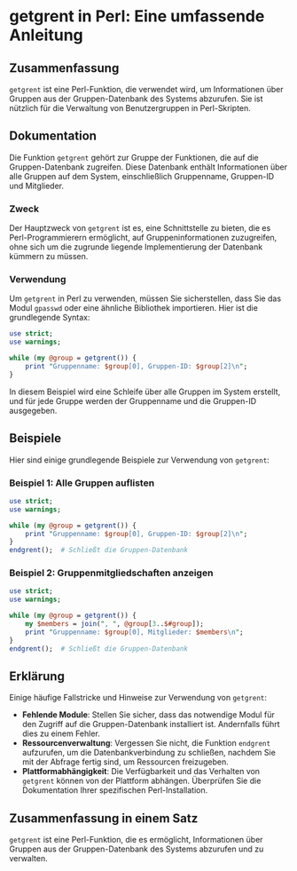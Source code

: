 <!--
Meta Description: # getgrent in Perl: Eine umfassende Anleitung ## Zusammenfassung `getgrent` ist eine Perl-Funktion, die verwendet wird, um Informationen über Gruppen ...
Meta Keywords: die, gruppen, getgrent, perl, group
-->

# getgrent in Perl: Eine umfassende Anleitung

## Zusammenfassung
`getgrent` ist eine Perl-Funktion, die verwendet wird, um Informationen über Gruppen aus der Gruppen-Datenbank des Systems abzurufen. Sie ist nützlich für die Verwaltung von Benutzergruppen in Perl-Skripten.

## Dokumentation
Die Funktion `getgrent` gehört zur Gruppe der Funktionen, die auf die Gruppen-Datenbank zugreifen. Diese Datenbank enthält Informationen über alle Gruppen auf dem System, einschließlich Gruppenname, Gruppen-ID und Mitglieder.

### Zweck
Der Hauptzweck von `getgrent` ist es, eine Schnittstelle zu bieten, die es Perl-Programmierern ermöglicht, auf Gruppeninformationen zuzugreifen, ohne sich um die zugrunde liegende Implementierung der Datenbank kümmern zu müssen.

### Verwendung
Um `getgrent` in Perl zu verwenden, müssen Sie sicherstellen, dass Sie das Modul `gpasswd` oder eine ähnliche Bibliothek importieren. Hier ist die grundlegende Syntax:

```perl
use strict;
use warnings;

while (my @group = getgrent()) {
    print "Gruppenname: $group[0], Gruppen-ID: $group[2]\n";
}
```

In diesem Beispiel wird eine Schleife über alle Gruppen im System erstellt, und für jede Gruppe werden der Gruppenname und die Gruppen-ID ausgegeben.

## Beispiele
Hier sind einige grundlegende Beispiele zur Verwendung von `getgrent`:

### Beispiel 1: Alle Gruppen auflisten
```perl
use strict;
use warnings;

while (my @group = getgrent()) {
    print "Gruppenname: $group[0], Gruppen-ID: $group[2]\n";
}
endgrent();  # Schließt die Gruppen-Datenbank
```

### Beispiel 2: Gruppenmitgliedschaften anzeigen
```perl
use strict;
use warnings;

while (my @group = getgrent()) {
    my $members = join(", ", @group[3..$#group]);
    print "Gruppenname: $group[0], Mitglieder: $members\n";
}
endgrent();  # Schließt die Gruppen-Datenbank
```

## Erklärung
Einige häufige Fallstricke und Hinweise zur Verwendung von `getgrent`:

- **Fehlende Module**: Stellen Sie sicher, dass das notwendige Modul für den Zugriff auf die Gruppen-Datenbank installiert ist. Andernfalls führt dies zu einem Fehler.
- **Ressourcenverwaltung**: Vergessen Sie nicht, die Funktion `endgrent` aufzurufen, um die Datenbankverbindung zu schließen, nachdem Sie mit der Abfrage fertig sind, um Ressourcen freizugeben.
- **Plattformabhängigkeit**: Die Verfügbarkeit und das Verhalten von `getgrent` können von der Plattform abhängen. Überprüfen Sie die Dokumentation Ihrer spezifischen Perl-Installation.

## Zusammenfassung in einem Satz
`getgrent` ist eine Perl-Funktion, die es ermöglicht, Informationen über Gruppen aus der Gruppen-Datenbank des Systems abzurufen und zu verwalten.